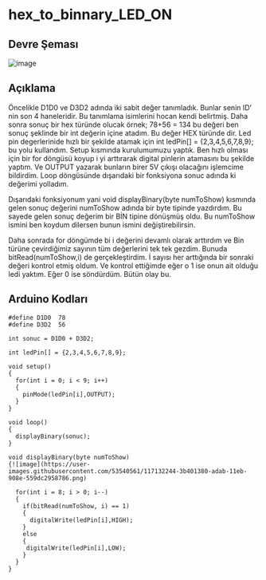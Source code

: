 # hex_to_binnary_LED_ON

## Devre Şeması
![image](https://user-images.githubusercontent.com/53540561/117132240-3a0ee680-adab-11eb-94cb-8ee1c2742521.png)

## Açıklama
Öncelikle D1D0 ve D3D2 adında iki sabit değer tanımladık. Bunlar senin ID’ nin son 4 haneleridir. Bu tanımlama isimlerini hocan kendi belirtmiş.
Daha sonra sonuç bir hex türünde olucak örnek; 78+56 = 134 bu değeri ben sonuç şeklinde bir int değerin içine atadım. Bu değer HEX türünde dir.
Led pin degerlerinide hızlı bir şekilde atamak için int ledPin[] = {2,3,4,5,6,7,8,9}; bu yolu kullandım.
Setup kısmında kurulumumuzu yaptık. Ben hızlı olması için bir for döngüsü koyup i yi arttırarak digital pinlerin atamasını bu şekilde yaptım. Ve OUTPUT yazarak bunların birer 5V çıkışı olacağını işlemcime bildirdim.
Loop döngüsünde dışarıdaki bir fonksiyona sonuc adında ki değerimi yolladım.

Dışarıdaki fonksiyonum yani void displayBinary(byte numToShow) kısmında gelen sonuç değerini numToShow adında bir byte tipinde yazdırdım. Bu sayede gelen sonuç değerim bir BİN tipine dönüşmüş oldu. Bu numToShow ismini ben koydum dilersen bunun ismini değiştirebilirsin.

Daha sonrada for döngümde bi i değerini devamlı olarak arttırdım ve Bin türüne çevirdiğimiz sayının tüm değerlerini tek tek gezdim. Bunuda bitRead(numToShow,i) de gerçekleştirdim. İ sayısı her arttığında bir sonraki değeri kontrol etmiş oldum. Ve kontrol ettiğimde eğer o 1 ise onun ait olduğu ledi yaktım. Eğer 0 ise söndürdüm. Bütün olay bu. 


## Arduino Kodları
```
#define D1D0  78
#define D3D2  56

int sonuc = D1D0 + D3D2;

int ledPin[] = {2,3,4,5,6,7,8,9};

void setup()
{
  for(int i = 0; i < 9; i++)
  {
    pinMode(ledPin[i],OUTPUT);
  }
}

void loop()
{
  displayBinary(sonuc);
}

void displayBinary(byte numToShow)
{![image](https://user-images.githubusercontent.com/53540561/117132244-3b401380-adab-11eb-908e-559dc2958786.png)

  for(int i = 8; i > 0; i--)
  {
    if(bitRead(numToShow, i) == 1)
    {
      digitalWrite(ledPin[i],HIGH);
    }
    else
    {
     digitalWrite(ledPin[i],LOW); 
    }
  }
}
```
